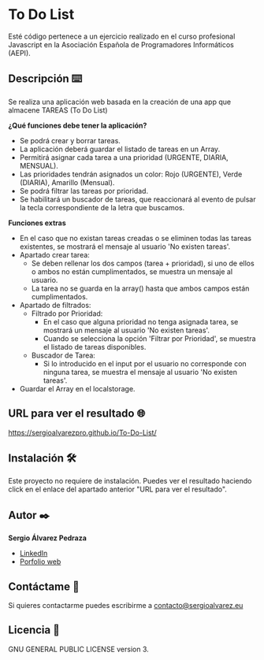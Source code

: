 # To Do List
Esté código pertenece a un ejercicio realizado en el curso profesional Javascript en la Asociación Española de Programadores Informáticos (AEPI).

## Descripción ⌨️
Se realiza una aplicación web basada en la creación de una app que almacene TAREAS (To Do List)

**¿Qué funciones debe tener la aplicación?**

* Se podrá crear y borrar tareas.
* La aplicación deberá guardar el listado de tareas en un Array.
* Permitirá asignar cada tarea a una prioridad (URGENTE, DIARIA, MENSUAL).
* Las prioridades tendrán asignados un color: Rojo (URGENTE), Verde (DIARIA), Amarillo (Mensual).
* Se podrá filtrar las tareas por prioridad.
* Se habilitará un buscador de tareas, que reaccionará al evento de pulsar la tecla correspondiente de la letra que buscamos.

**Funciones extras**

* En el caso que no existan tareas creadas o se eliminen todas las tareas existentes, se mostrará el mensaje al usuario 'No existen tareas'.
* Apartado crear tarea:
    - Se deben rellenar los dos campos (tarea + prioridad), si uno de ellos o ambos no están cumplimentados, se muestra un mensaje al usuario.
    - La tarea no se guarda en la array() hasta que ambos campos están cumplimentados.
* Apartado de filtrados:
    - Filtrado por Prioridad:
        - En el caso que alguna prioridad no tenga asignada tarea, se mostrará un mensaje al usuario 'No existen tareas'.
        - Cuando se selecciona la opción 'Filtrar por Prioridad', se muestra el listado de tareas disponibles.
    - Buscador de Tarea:
        - Si lo introducido en el input por el usuario no corresponde con ninguna tarea, se muestra el mensaje al usuario 'No existen tareas'.
* Guardar el Array en el localstorage.

## URL para ver el resultado 🌐
https://sergioalvarezpro.github.io/To-Do-List/

## Instalación 🛠️
Este proyecto no requiere de instalación. Puedes ver el resultado haciendo click en el enlace del apartado anterior "URL para ver el resultado".

## Autor ✒️
**Sergio Álvarez Pedraza**

* [LinkedIn](https://www.linkedin.com/in/sergioalvarezpedraza/)
* [Porfolio web](https://sergioalvarez.eu/)

## Contáctame 📧
Si quieres contactarme puedes escribirme a contacto@sergioalvarez.eu

## Licencia 🔑
GNU GENERAL PUBLIC LICENSE version 3.
